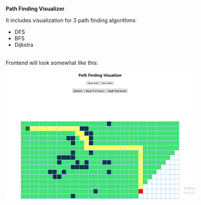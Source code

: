 <b>Path Finding Visualizer</b>

It includes visualization for 3 path finding algorithms: <br>
<ul>
  <li>DFS</li>
  <li>BFS</li>
  <li>Dijkstra</li>
</ul>
<br>
Frontend will look somewhat like this: <br>

<img src="/pathFindingVisualizerFrontend.PNG"/><br>
